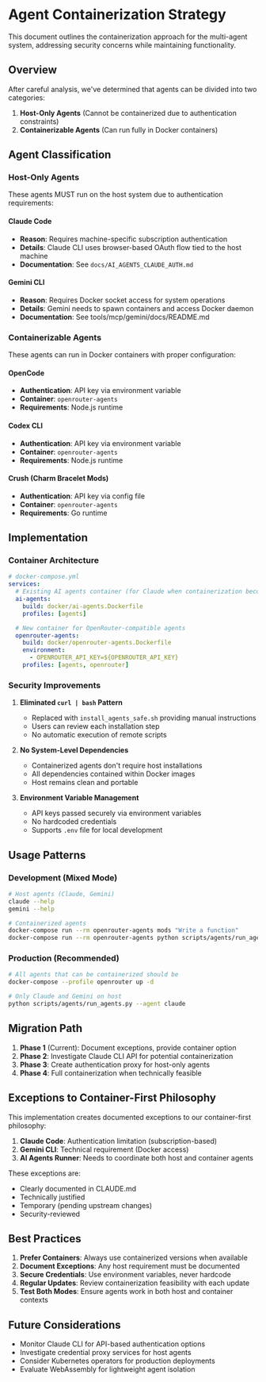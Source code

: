 # Agent Containerization Strategy

This document outlines the containerization approach for the multi-agent system, addressing security concerns while maintaining functionality.

## Overview

After careful analysis, we've determined that agents can be divided into two categories:

1. **Host-Only Agents** (Cannot be containerized due to authentication constraints)
2. **Containerizable Agents** (Can run fully in Docker containers)

## Agent Classification

### Host-Only Agents

These agents MUST run on the host system due to authentication requirements:

#### Claude Code
- **Reason**: Requires machine-specific subscription authentication
- **Details**: Claude CLI uses browser-based OAuth flow tied to the host machine
- **Documentation**: See `docs/AI_AGENTS_CLAUDE_AUTH.md`

#### Gemini CLI
- **Reason**: Requires Docker socket access for system operations
- **Details**: Gemini needs to spawn containers and access Docker daemon
- **Documentation**: See tools/mcp/gemini/docs/README.md

### Containerizable Agents

These agents can run in Docker containers with proper configuration:

#### OpenCode
- **Authentication**: API key via environment variable
- **Container**: `openrouter-agents`
- **Requirements**: Node.js runtime

#### Codex CLI
- **Authentication**: API key via environment variable
- **Container**: `openrouter-agents`
- **Requirements**: Node.js runtime

#### Crush (Charm Bracelet Mods)
- **Authentication**: API key via config file
- **Container**: `openrouter-agents`
- **Requirements**: Go runtime

## Implementation

### Container Architecture

```yaml
# docker-compose.yml
services:
  # Existing AI agents container (for Claude when containerization becomes possible)
  ai-agents:
    build: docker/ai-agents.Dockerfile
    profiles: [agents]

  # New container for OpenRouter-compatible agents
  openrouter-agents:
    build: docker/openrouter-agents.Dockerfile
    environment:
      - OPENROUTER_API_KEY=${OPENROUTER_API_KEY}
    profiles: [agents, openrouter]
```

### Security Improvements

1. **Eliminated `curl | bash` Pattern**
   - Replaced with `install_agents_safe.sh` providing manual instructions
   - Users can review each installation step
   - No automatic execution of remote scripts

2. **No System-Level Dependencies**
   - Containerized agents don't require host installations
   - All dependencies contained within Docker images
   - Host remains clean and portable

3. **Environment Variable Management**
   - API keys passed securely via environment variables
   - No hardcoded credentials
   - Supports `.env` file for local development

## Usage Patterns

### Development (Mixed Mode)
```bash
# Host agents (Claude, Gemini)
claude --help
gemini --help

# Containerized agents
docker-compose run --rm openrouter-agents mods "Write a function"
docker-compose run --rm openrouter-agents python scripts/agents/run_agents.py
```

### Production (Recommended)
```bash
# All agents that can be containerized should be
docker-compose --profile openrouter up -d

# Only Claude and Gemini on host
python scripts/agents/run_agents.py --agent claude
```

## Migration Path

1. **Phase 1** (Current): Document exceptions, provide container option
2. **Phase 2**: Investigate Claude CLI API for potential containerization
3. **Phase 3**: Create authentication proxy for host-only agents
4. **Phase 4**: Full containerization when technically feasible

## Exceptions to Container-First Philosophy

This implementation creates documented exceptions to our container-first philosophy:

1. **Claude Code**: Authentication limitation (subscription-based)
2. **Gemini CLI**: Technical requirement (Docker access)
3. **AI Agents Runner**: Needs to coordinate both host and container agents

These exceptions are:
- Clearly documented in CLAUDE.md
- Technically justified
- Temporary (pending upstream changes)
- Security-reviewed

## Best Practices

1. **Prefer Containers**: Always use containerized versions when available
2. **Document Exceptions**: Any host requirement must be documented
3. **Secure Credentials**: Use environment variables, never hardcode
4. **Regular Updates**: Review containerization feasibility with each update
5. **Test Both Modes**: Ensure agents work in both host and container contexts

## Future Considerations

- Monitor Claude CLI for API-based authentication options
- Investigate credential proxy services for host agents
- Consider Kubernetes operators for production deployments
- Evaluate WebAssembly for lightweight agent isolation
